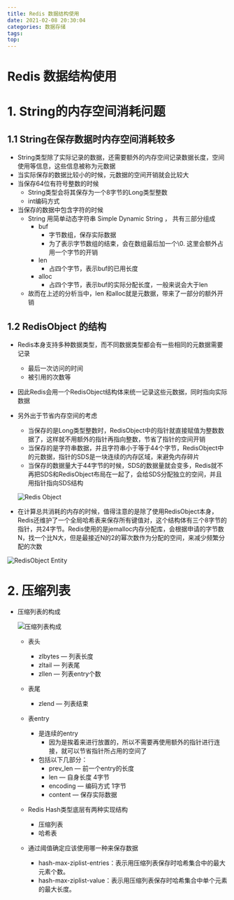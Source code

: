 ```yaml
---
title: Redis 数据结构使用
date: 2021-02-08 20:30:04
categories: 数据存储
tags:
top:
---
```

# Redis 数据结构使用

# 1. String的内存空间消耗问题

## 1.1 String在保存数据时内存空间消耗较多

- String类型除了实际记录的数据，还需要额外的内存空间记录数据长度，空间使用等信息，这些信息被称为元数据
- 当实际保存的数据比较小的时候，元数据的空间开销就会比较大
- 当保存64位有符号整数的时候
    - String类型会将其保存为一个8字节的Long类型整数
    - int编码方式
- 当保存的数据中包含字符的时候
    - String 用简单动态字符串 Simple Dynamic String ， 共有三部分组成
        - buf
            - 字节数组，保存实际数据
            - 为了表示字节数组的结束，会在数组最后加一个\0. 这里会额外占用一个字节的开销
        - len
            - 占四个字节，表示buf的已用长度
        - alloc
            - 占四个字节，表示buf的实际分配长度，一般来说会大于len
    - 故而在上述的分析当中，len 和alloc就是元数据，带来了一部分的额外开销

## 1.2 RedisObject 的结构

- Redis本身支持多种数据类型，而不同数据类型都会有一些相同的元数据需要记录
    - 最后一次访问的时间
    - 被引用的次数等
- 因此Redis会用一个RedisObject结构体来统一记录这些元数据，同时指向实际数据
- 另外出于节省内存空间的考虑
    - 当保存的是Long类型整数时，RedisObject中的指针就直接赋值为整数数据了，这样就不用额外的指针再指向整数，节省了指针的空间开销
    - 当保存的是字符串数据，并且字符串小于等于44个字节，RedisObject中的元数据，指针的SDS是一块连续的内存区域，来避免内存碎片
    - 当保存的数据量大于44字节的时候，SDS的数据量就会变多，Redis就不再把SDS和RedisObject布局在一起了，会给SDS分配独立的空间，并且用指针指向SDS结构

    ![Redis Object](https://i.loli.net/2021/02/09/JoY9Hi8NqIElBDW.png)

- 在计算总共消耗的内存的时候，值得注意的是除了使用RedisObject本身，Redis还维护了一个全局哈希表来保存所有键值对，这个结构体有三个8字节的指针，共24字节。Redis使用的是jemalloc内存分配库，会根据申请的字节数N，找一个比N大，但是最接近N的2的幂次数作为分配的空间，来减少频繁分配的次数

![RedisObject Entity](https://i.loli.net/2021/02/09/xO2vECGYoRdl4jB.png)

# 2. 压缩列表

- 压缩列表的构成

    ![压缩列表构成](https://i.loli.net/2021/02/18/ALm8GYT2r7cRXqW.png)

    - 表头
        - zlbytes — 列表长度
        - zltail — 列表尾
        - zllen — 列表entry个数
    - 表尾
        - zlend — 列表结束
    - 表entry
        - 是连续的entry
            - 因为是挨着来进行放置的，所以不需要再使用额外的指针进行连接，就可以节省指针所占用的空间了
        - 包括以下几部分：
            - prev_len — 前一个entry的长度
            - len — 自身长度  4字节
            - encoding — 编码方式 1字节
            - content — 保存实际数据

    - Redis Hash类型底层有两种实现结构
        - 压缩列表
        - 哈希表
    - 通过阈值确定应该使用哪一种来保存数据
        - hash-max-ziplist-entries：表示用压缩列表保存时哈希集合中的最大元素个数。
        - hash-max-ziplist-value：表示用压缩列表保存时哈希集合中单个元素的最大长度。